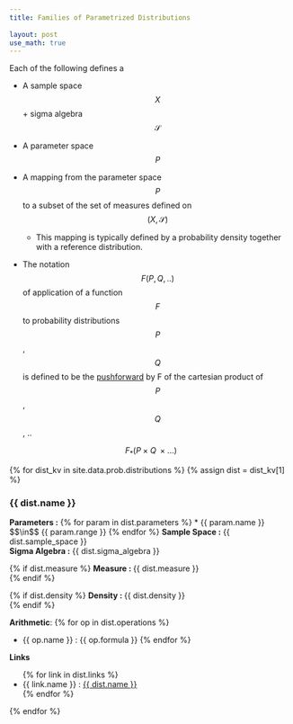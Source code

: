 ```yaml
---
title: Families of Parametrized Distributions
 
layout: post
use_math: true
---
```


Each of the following defines a 

* A sample space $$X$$ + sigma algebra $$\mathcal{S}$$
* A parameter space $$P$$
* A mapping from the parameter space $$P$$ to a subset
  of the set of measures defined on $$(X, \mathcal{S})$$
  * This mapping is typically defined by a probability density together with a reference 
  distribution.

* The notation $$F(P, Q, ..)$$ of application of a function $$F$$ to probability distributions $$P$$, $$Q$$ is defined to be the [pushforward](https://en.wikipedia.org/wiki/Pushforward_measure) by F of the
cartesian product of $$P$$, $$Q$$, ..

$$F_{*}(P \times Q \;\times ...)$$


{% for dist_kv in site.data.prob.distributions %}
{% assign dist = dist_kv[1] %}
<h3 id="{{ dist_kv[0] }}"> {{ dist.name }} </h3>
<b>Parameters :</b>
{% for param in dist.parameters %}
* {{ param.name }} $$\in$$ {{ param.range }}
{% endfor %}
<b>Sample Space :</b> {{ dist.sample_space }}<br>
<b>Sigma Algebra :</b> {{ dist.sigma_algebra }}<br>

{% if dist.measure %}
<b> Measure : </b>{{ dist.measure }}<br>
{% endif %}

{% if dist.density %}
<b> Density : </b>{{ dist.density }}<br>
{% endif %}

<b>Arithmetic</b>: 
{% for op in dist.operations %}
* {{ op.name }} : {{ op.formula }}
{% endfor %}

<b>Links</b>
<ul>
{% for link in dist.links %}
<li>{{ link.name }} : <a href="{{ link.link }}">{{ dist.name }}</a></li>
{% endfor %}
</ul>
{% endfor %}

<!--
Examples of generating links to parts of the page.
{% for dist_kv in site.data.prob.distributions %}
<A href="#{{dist_kv[0]}}"> {{ dist_kv[1].name }} </A>
{% endfor %}
-->